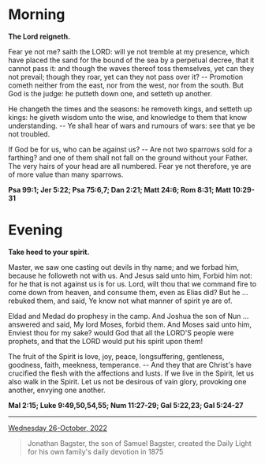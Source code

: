 # Morning

**The Lord reigneth.**
 
Fear ye not me? saith the LORD: will ye not tremble at my presence, which have placed the sand for the bound of the sea by a perpetual decree, that it cannot pass it: and though the waves thereof toss themselves, yet can they not prevail; though they roar, yet can they not pass over it? -- Promotion cometh neither from the east, nor from the west, nor from the south. But God is the judge: he putteth down one, and setteth up another.
 
He changeth the times and the seasons: he removeth kings, and setteth up kings: he giveth wisdom unto the wise, and knowledge to them that know understanding. -- Ye shall hear of wars and rumours of wars: see that ye be not troubled.
 
If God be for us, who can be against us? -- Are not two sparrows sold for a farthing? and one of them shall not fall on the ground without your Father. The very hairs of your head are all numbered. Fear ye not therefore, ye are of more value than many sparrows.  

**Psa 99:1; Jer 5:22; Psa 75:6,7; Dan 2:21; Matt 24:6; Rom 8:31; Matt 10:29-31**

# Evening

**Take heed to your spirit.**
 
Master, we saw one casting out devils in thy name; and we forbad him, because he followeth not with us. And Jesus said unto him, Forbid him not: for he that is not against us is for us. Lord, wilt thou that we command fire to come down from heaven, and consume them, even as Elias did? But he ... rebuked them, and said, Ye know not what manner of spirit ye are of.
 
Eldad and Medad do prophesy in the camp. And Joshua the son of Nun ... answered and said, My lord Moses, forbid them. And Moses said unto him, Enviest thou for my sake? would God that all the LORD'S people were prophets, and that the LORD would put his spirit upon them!
 
The fruit of the Spirit is love, joy, peace, longsuffering, gentleness, goodness, faith, meekness, temperance. -- And they that are Christ's have crucified the flesh with the affections and lusts. If we live in the Spirit, let us also walk in the Spirit. Let us not be desirous of vain glory, provoking one another, envying one another.  

**Mal 2:15; Luke 9:49,50,54,55; Num 11:27-29; Gal 5:22,23; Gal 5:24-27**

---

[Wednesday 26-October, 2022](https://t.me/s/daily_light)

> Jonathan Bagster, the son of Samuel Bagster, created the Daily Light for his own family's daily devotion in 1875

